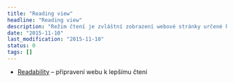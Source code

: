 ```yaml
---
title: "Reading view"
headline: "Reading view"
description: "Režim čtení je zvláštní zobrazení webové stránky určené k lepšímu čtení."
date: "2015-11-10"
last_modification: "2015-11-10"
status: 0
tags: []
---
```


- [Readability](www.readability.com) – připravení webu k lepšímu čtení